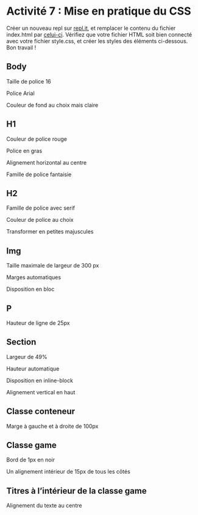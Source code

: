 # Activité 7 : Mise en pratique du CSS

Créer un nouveau repl sur [repl.it](https://repl.it), et remplacer le contenu du fichier index.html par [celui-ci](/exercices/activite07/index.html). Vérifiez que votre fichier HTML soit bien connecté avec votre fichier style.css, et créer les styles des éléments ci-dessous. Bon travail !

## Body

Taille de police 16

Police Arial

Couleur de fond au choix mais claire

## H1

Couleur de police rouge

Police en gras

Alignement horizontal au centre

Famille de police fantaisie

## H2

Famille de police avec serif

Couleur de police au choix

Transformer en petites majuscules

## Img

Taille maximale de largeur de 300 px

Marges automatiques

Disposition en bloc

## P

Hauteur de ligne de 25px

## Section

Largeur de 49%

Hauteur automatique

Disposition en inline-block

Alignement vertical en haut

## Classe conteneur

Marge à gauche et à droite de 100px

## Classe game

Bord de 1px en noir

Un alignement intérieur de 15px de tous les côtés

## Titres à l’intérieur de la classe game

Alignement du texte au centre
